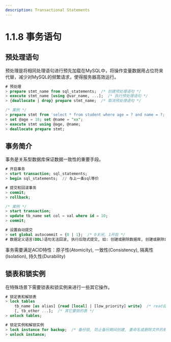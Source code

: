 ```yaml
---
description: Transactional Statements
---
```


# 1.1.8 事务语句

## 预处理语句

预处理是将相同处理语句进行预先加载在MySQL中，将操作变量数据用占位符来代替，减少对MySQL的频繁请求，使得服务器高效运行。

```sql
# 预处理
> prepare stmt_name from sql_statements;  /* 创建预处理语句 */
> execute stmt_name [using @var_name, ...];  /* 执行预处理语句 */
> {deallocate | drop} prepare stmt_name;  /* 取消预处理语句 */

/* 案例 */
> prepare stmt from 'select * from student where age = ? and name = ?;';
> set @age = 18; set @name = "xx";
> execute stmt using @age, @name;
> deallocate prepare stmt;
```

## 事务简介

事务是关系型数据库保证数据一致性的重要手段。

```sql
# 开启事务
> start transaction; sql_statements;
> begin sql_statements;  // 与上一条sql等价

# 提交和回滚事务
> commit;
> rollback;

/* 案例 */
> start transaction;
> update tb_name set col = val where id = 10;
> commit;

# 设置自动提交
> set global autocommit = {0 | 1};  /* 0关闭, 1开启 */
# 数据定义语言(DDL)语句无法回滚, 执行后隐式提交, 如: 创建或删除数据库, 创建或删除或更改表, 存储例程的语句
```

事务需要满足ACID特性：原子性(Atomicity), 一致性(Consistency), 隔离性(Isolation), 持久性(Durability)

## 锁表和锁实例

在特殊场景下需要锁表和锁实例来进行一些其它操作。

```sql
# 锁定表和解锁表
> lock tables 
    tb_name [as alias] {read [local] | [low_priority] write}  /* read会话可读不可写, write会话可读可写, 非会话的表不可操作 */
    [, tb_other ...];  /* 其它要锁的表 */
> unlock tables;  

# 锁定实例和解锁实例
> lock instance for backup;  /* 备份锁, 防止备份期间创建, 重命名或删除文件的影响, 锁期间允许DML */
> unlock instance;
```